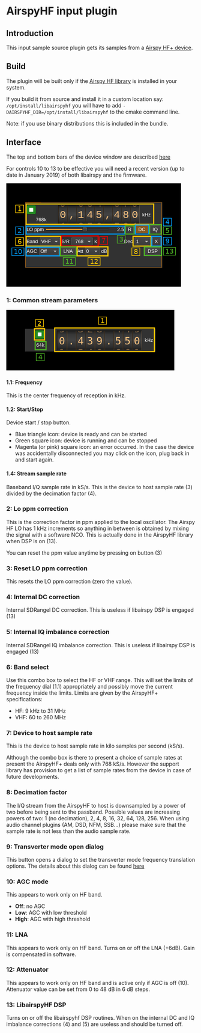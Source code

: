 <h1>AirspyHF input plugin</h1>

<h2>Introduction</h2>

This input sample source plugin gets its samples from a [Airspy HF+ device](https://airspy.com/airspy-hf-plus/).

<h2>Build</h2>

The plugin will be built only if the [Airspy HF library](https://github.com/airspy/airspyhf) is installed in your system.

If you build it from source and install it in a custom location say: `/opt/install/libairspyhf` you will have to add `-DAIRSPYHF_DIR=/opt/install/libairspyhf` to the cmake command line.

Note: if you use binary distributions this is included in the bundle.

<h2>Interface</h2>

The top and bottom bars of the device window are described [here](../../../sdrgui/device/readme.md)

For controls 10 to 13 to be effective you will need a recent version (up to date in January 2019) of both libairspy and the firmware.

![AirspyHF input plugin GUI](../../../doc/img/AirspyHFInput_plugin.png)

<h3>1: Common stream parameters</h3>

![Remote source input stream GUI](../../../doc/img/RemoteInput_plugin_01.png)

<h4>1.1: Frequency</h4>

This is the center frequency of reception in kHz.

<h4>1.2: Start/Stop</h4>

Device start / stop button.

  - Blue triangle icon: device is ready and can be started
  - Green square icon: device is running and can be stopped
  - Magenta (or pink) square icon: an error occurred. In the case the device was accidentally disconnected you may click on the icon, plug back in and start again.

<h4>1.4: Stream sample rate</h4>

Baseband I/Q sample rate in kS/s. This is the device to host sample rate (3) divided by the decimation factor (4).

<h3>2: Lo ppm correction</h3>

This is the correction factor in ppm applied to the local oscillator. The Airspy HF LO has 1 kHz increments so anything in between is obtained by mixing the signal with a software NCO. This is actually done in the AirspyHF library when DSP is on (13).

You can reset the ppm value anytime by pressing on button (3)

<h3>3: Reset LO ppm correction</h3>

This resets the LO ppm correction (zero the value).

<h3>4: Internal DC correction</h3>

Internal SDRangel DC correction. This is useless if libairspy DSP is engaged (13)

<h3>5: Internal IQ imbalance correction</h3>

Internal SDRangel IQ imbalance correction. This is useless if libairspy DSP is engaged (13)

<h3>6: Band select</h3>

Use this combo box to select the HF or VHF range. This will set the limits of the frequency dial (1.1) appropriately and possibly move the current frequency inside the limits. Limits are given by the AirspyHF+ specifications:

  - HF: 9 kHz to 31 MHz
  - VHF: 60 to 260 MHz

<h3>7: Device to host sample rate</h3>

This is the device to host sample rate in kilo samples per second (kS/s).

Although the combo box is there to present a choice of sample rates at present the AirspyHF+ deals only with 768 kS/s. However the support library has provision to get a list of sample rates from the device in case of future developments.

<h3>8: Decimation factor</h3>

The I/Q stream from the AirspyHF to host is downsampled by a power of two before being sent to the passband. Possible values are increasing powers of two: 1 (no decimation), 2, 4, 8, 16, 32, 64, 128, 256. When using audio channel plugins (AM, DSD, NFM, SSB...) please make sure that the sample rate is not less than the audio sample rate.

<h3>9: Transverter mode open dialog</h3>

This button opens a dialog to set the transverter mode frequency translation options. The details about this dialog can be found [here](../../../sdrgui/gui/transverterdialog.md)

<h3>10: AGC mode</h3>

This appears to work only on HF band.

  - **Off**: no AGC
  - **Low**: AGC with low threshold
  - **High**: AGC with high threshold

<h3>11: LNA</h3>

This appears to work only on HF band. Turns on or off the LNA (+6dB). Gain is compensated in software.

<h3>12: Attenuator</h3>

This appears to work only on HF band and is active only if AGC is off (10). Attenuator value can be set from 0 to 48 dB in 6 dB steps.

<h3>13: LibairspyHF DSP</h3>

Turns on or off the libairspyhf DSP routines. When on the internal DC and IQ imbalance corrections (4) and (5) are useless and should be turned off.

